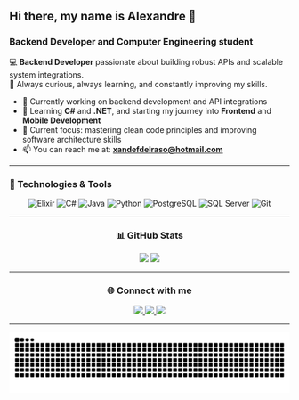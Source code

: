 ## Hi there, my name is Alexandre 👋  
### Backend Developer and Computer Engineering student

💻 **Backend Developer** passionate about building robust APIs and scalable system integrations.  
🚀 Always curious, always learning, and constantly improving my skills.  

- 🔭 Currently working on backend development and API integrations  
- 🌱 Learning **C#** and **.NET**, and starting my journey into **Frontend** and **Mobile Development**  
- 🎯 Current focus: mastering clean code principles and improving software architecture skills  
- 📫 You can reach me at: **xandefdelraso@hotmail.com**

---

### 🚀 Technologies & Tools
<div align="center">
  
![Elixir](https://img.shields.io/badge/-Elixir-4B275F?logo=elixir&logoColor=white)
![C#](https://img.shields.io/badge/-C%23-239120?logo=c-sharp&logoColor=white)
![Java](https://img.shields.io/badge/-Java-007396?logo=java&logoColor=white)
![Python](https://img.shields.io/badge/-Python-3776AB?logo=python&logoColor=white)
![PostgreSQL](https://img.shields.io/badge/-PostgreSQL-336791?logo=postgresql&logoColor=white)
![SQL Server](https://img.shields.io/badge/-SQL%20Server-CC2927?logo=microsoft-sql-server&logoColor=white)
![Git](https://img.shields.io/badge/-Git-F05032?logo=git&logoColor=white)

</div>

---

<h3 align="center">📊 GitHub Stats</h3>

<div align="center">
  <img height="160em" src="https://github-readme-stats.vercel.app/api?username=XandeDelraso&show_icons=true&theme=dracula" />
  <img height="160em" src="https://github-readme-stats.vercel.app/api/top-langs/?username=XandeDelraso&layout=compact&theme=dracula" />
</div>

---

<h3 align="center">🌐 Connect with me</h3>
<p align="center">
  <a href="https://www.linkedin.com/in/alexandre-del-raso-filho" target="_blank">
    <img src="https://img.shields.io/badge/-LinkedIn-0A66C2?logo=linkedin&logoColor=white&style=for-the-badge">
  </a>
  <a href="https://github.com/XandeDelraso" target="_blank">
    <img src="https://img.shields.io/badge/-GitHub-181717?logo=github&logoColor=white&style=for-the-badge">
  </a>
  <a href="mailto:xandefdelraso@hotmail.com">
    <img src="https://img.shields.io/badge/-Email-D14836?logo=gmail&logoColor=white&style=for-the-badge">
  </a>
</p>

---
<div align="center">
  <img src="https://github.com/XandeDelraso/XandeDelraso/blob/output/github-snake-dark.svg" alt="snake gif">
</div>

